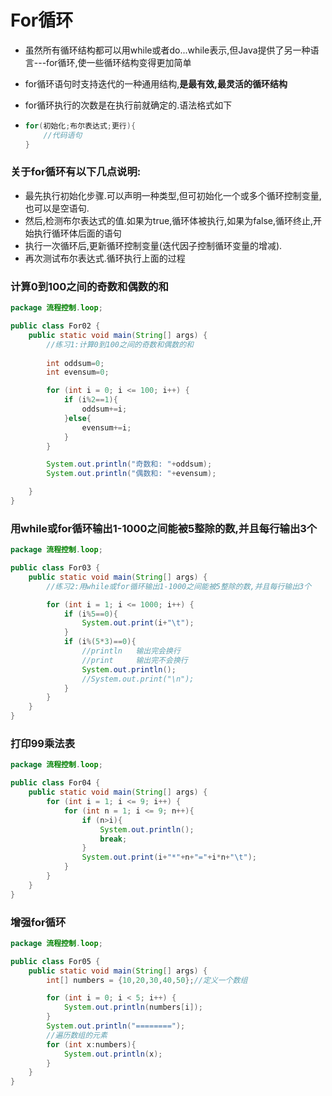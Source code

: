 # For循环

- 虽然所有循环结构都可以用while或者do...while表示,但Java提供了另一种语言---for循环,使一些循环结构变得更加简单

- for循环语句时支持迭代的一种通用结构,**是最有效,最灵活的循环结构**

- for循环执行的次数是在执行前就确定的.语法格式如下

- ```java
  for(初始化;布尔表达式;更行){
      //代码语句
  }
  ```

  

### 关于for循环有以下几点说明:

- 最先执行初始化步骤.可以声明一种类型,但可初始化一个或多个循环控制变量,也可以是空语句.
- 然后,检测布尔表达式的值.如果为true,循环体被执行,如果为false,循环终止,开始执行循环体后面的语句
- 执行一次循环后,更新循环控制变量(迭代因子控制循环变量的增减).
- 再次测试布尔表达式.循环执行上面的过程

### 计算0到100之间的奇数和偶数的和

```java
package 流程控制.loop;

public class For02 {
    public static void main(String[] args) {
        //练习1:计算0到100之间的奇数和偶数的和
        
        int oddsum=0;
        int evensum=0;

        for (int i = 0; i <= 100; i++) {
            if (i%2==1){
                oddsum+=i;
            }else{
                evensum+=i;
            }
        }

        System.out.println("奇数和: "+oddsum);
        System.out.println("偶数和: "+evensum);

    }
}
```

### 用while或for循环输出1-1000之间能被5整除的数,并且每行输出3个

```java
package 流程控制.loop;

public class For03 {
    public static void main(String[] args) {
        //练习2:用while或for循环输出1-1000之间能被5整除的数,并且每行输出3个

        for (int i = 1; i <= 1000; i++) {
            if (i%5==0){
                System.out.print(i+"\t");
            }
            if (i%(5*3)==0){
                //println   输出完会换行
                //print     输出完不会换行
                System.out.println();
                //System.out.print("\n");
            }
        }
    }
}
```

### 打印99乘法表

```java
package 流程控制.loop;

public class For04 {
    public static void main(String[] args) {
        for (int i = 1; i <= 9; i++) {
            for (int n = 1; i <= 9; n++){
                if (n>i){
                    System.out.println();
                    break;
                }
                System.out.print(i+"*"+n+"="+i*n+"\t");
            }
        }
    }
}
```

### 增强for循环

```java
package 流程控制.loop;

public class For05 {
    public static void main(String[] args) {
        int[] numbers = {10,20,30,40,50};//定义一个数组

        for (int i = 0; i < 5; i++) {
            System.out.println(numbers[i]);
        }
        System.out.println("========");
        //遍历数组的元素
        for (int x:numbers){
            System.out.println(x);
        }
    }
}
```

